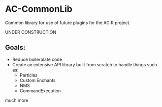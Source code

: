 # AC-CommonLib
Common library for use of future plugins for the AC:R project. 

UNDER CONSTRUCTION

## Goals:
- Reduce boilerplate code
- Create an extensive API library built from scratch to handle things such as:
  - Particles
  - Custom Enchants
  - NMS
  - CommandExecution

much more
